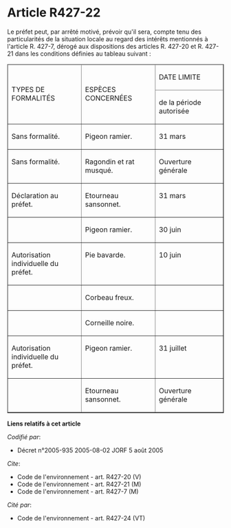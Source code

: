 # Article R427-22

Le préfet peut, par arrêté motivé, prévoir qu'il sera, compte tenu des particularités de la situation locale au regard des
intérêts mentionnés à l'article R. 427-7, dérogé aux dispositions des articles R. 427-20 et R. 427-21 dans les conditions
définies au tableau suivant :

<table cellpadding="0" border="1" cellspacing="1">
  <thead>
    <tr>
      <td width="156" rowspan="2">

TYPES DE FORMALITÉS

</td>
      <td width="156" rowspan="2">

ESPÈCES CONCERNÉES

</td>
      <td width="143">

DATE LIMITE

</td>
    </tr>
    <tr>
      <td width="143">

de la période autorisée

</td>
    </tr>
  </thead>
  <tbody>
    <tr>
      <td valign="top">

Sans formalité.

</td>
      <td valign="top">

Pigeon ramier.

</td>
      <td valign="top">

31 mars

</td>
    </tr>
    <tr>
      <td valign="top">

Sans formalité.

</td>
      <td valign="top">

Ragondin et rat musqué.

</td>
      <td valign="top">

Ouverture générale

</td>
    </tr>
    <tr>
      <td valign="top">

Déclaration au préfet.

</td>
      <td valign="top">

Etourneau sansonnet.

</td>
      <td valign="top">

31 mars

</td>
    </tr>
    <tr>
      <td valign="top">
      </td><td valign="top">

Pigeon ramier.

</td>
      <td valign="top">

30 juin

</td>
    </tr>
    <tr>
      <td valign="top">

Autorisation individuelle du préfet.

</td>
      <td valign="top">

Pie bavarde.

</td>
      <td valign="top">

10 juin

</td>
    </tr>
    <tr>
      <td valign="top">
      </td><td valign="top">

Corbeau freux.

</td>
      <td valign="top">

</td>
    </tr>
    <tr>
      <td valign="top">
      </td><td valign="top">

Corneille noire.

</td>
      <td valign="top">

</td>
    </tr>
    <tr>
      <td valign="top">

Autorisation individuelle du préfet.

</td>
      <td valign="top">

Pigeon ramier.

</td>
      <td valign="top">

31 juillet

</td>
    </tr>
    <tr>
      <td valign="top">
      </td><td valign="top">

Etourneau sansonnet.

</td>
      <td valign="top">

Ouverture générale

</td>
    </tr>
  </tbody>
</table>

**Liens relatifs à cet article**

_Codifié par_:

  - Décret n°2005-935 2005-08-02 JORF 5 août 2005

_Cite_:

  - Code de l'environnement - art. R427-20 (V)
  - Code de l'environnement - art. R427-21 (M)
  - Code de l'environnement - art. R427-7 (M)

_Cité par_:

  - Code de l'environnement - art. R427-24 (VT)
